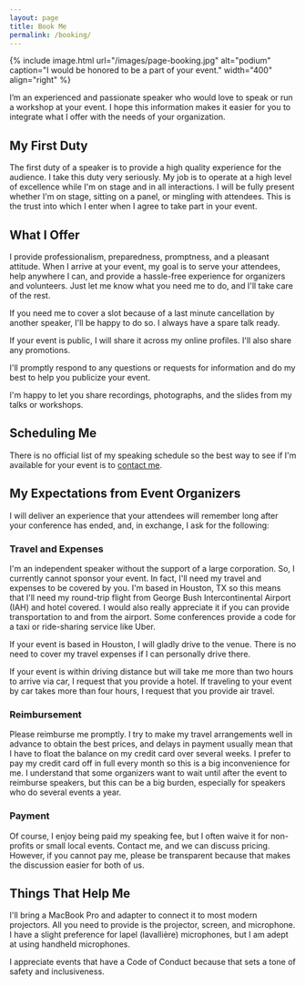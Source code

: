 ```yaml
---
layout: page
title: Book Me
permalink: /booking/
---
```


{% include image.html url="/images/page-booking.jpg" alt="podium" caption="I would be honored to be a part of your event." width="400" align="right" %}

I’m an experienced and passionate speaker who would love to speak or run a workshop at your event. I hope this information makes it easier for you to integrate what I offer with the needs of your organization. 

## My First Duty

The first duty of a speaker is to provide a high quality experience for the audience. I take this duty very seriously. My job is to operate at a high level of excellence while I'm on stage and in all interactions. I will be fully present whether I'm on stage, sitting on a panel, or mingling with attendees. This is the trust into which I enter when I agree to take part in your event.

## What I Offer

I provide professionalism, preparedness, promptness, and a pleasant attitude. When I arrive at your event, my goal is to serve your attendees, help anywhere I can, and provide a hassle-free experience for organizers and volunteers. Just let me know what you need me to do, and I'll take care of the rest.

If you need me to cover a slot because of a last minute cancellation by another speaker, I'll be happy to do so. I always have a spare talk ready.

If your event is public, I will share it across my online profiles. I'll also share any promotions.

I'll promptly respond to any questions or requests for information and do my best to help you publicize your event.

I'm happy to let you share recordings, photographs, and the slides from my talks or workshops.

## Scheduling Me

There is no official list of my speaking schedule so the best way to see if I'm available for your event is to [contact me](/contact/).


## My Expectations from Event Organizers

I will deliver an experience that your attendees will remember long after your conference has ended, and, in exchange, I ask for the following:


### Travel and Expenses

I'm an independent speaker without the support of a large corporation. So, I currently cannot sponsor your event. In fact, I'll need my travel and expenses to be covered by you. I'm based in Houston, TX so this means that I'll need my round-trip flight from George Bush Intercontinental Airport (IAH) and hotel covered. I would also really appreciate it if you can provide transportation to and from the airport. Some conferences provide a code for a taxi or ride-sharing service like Uber.

If your event is based in Houston, I will gladly drive to the venue. There is no need to cover my travel expenses if I can personally drive there.

If your event is within driving distance but will take me more than two hours to arrive via car, I request that you provide a hotel. If traveling to your event by car takes more than four hours, I request that you provide air travel.

### Reimbursement

Please reimburse me promptly. I try to make my travel arrangements well in advance to obtain the best prices, and delays in payment usually mean that I have to float the balance on my credit card over several weeks. I prefer to pay my credit card off in full every month so this is a big inconvenience for me. I understand that some organizers want to wait until after the event to reimburse speakers, but this can be a big burden, especially for speakers who do several events a year.

### Payment

Of course, I enjoy being paid my speaking fee, but I often waive it for non-profits or small local events. Contact me, and we can discuss pricing. However, if you cannot pay me, please be transparent because that makes the discussion easier for both of us.


## Things That Help Me

I'll bring a MacBook Pro and adapter to connect it to most modern projectors. All you need to provide is the projector, screen, and microphone. I have a slight preference for lapel (lavallière) microphones, but I am adept at using handheld microphones.

I appreciate events that have a Code of Conduct because that sets a tone of safety and inclusiveness.
